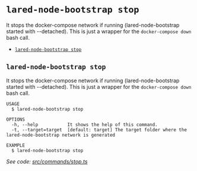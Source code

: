 `lared-node-bootstrap stop`
=======================

It stops the docker-compose network if running (lared-node-bootstrap started with --detached). This is just a wrapper for the `docker-compose down` bash call.

* [`lared-node-bootstrap stop`](#lared-node-bootstrap-stop)

## `lared-node-bootstrap stop`

It stops the docker-compose network if running (lared-node-bootstrap started with --detached). This is just a wrapper for the `docker-compose down` bash call.

```
USAGE
  $ lared-node-bootstrap stop

OPTIONS
  -h, --help           It shows the help of this command.
  -t, --target=target  [default: target] The target folder where the lared-node-bootstrap network is generated

EXAMPLE
  $ lared-node-bootstrap stop
```

_See code: [src/commands/stop.ts](https://github.com/lared-association/lared-node-bootstrap/blob/master/src/commands/stop.ts)_
